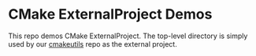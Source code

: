 # CMake ExternalProject Demos

This repo demos CMake ExternalProject.
The top-level directory is simply used by our
[cmakeutils](https://github.com/scivision/cmakeutils)
repo as the external project.

